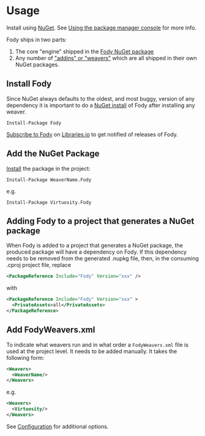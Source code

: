# Usage

Install using [NuGet](https://docs.microsoft.com/en-au/nuget/). See [Using the package manager console](https://docs.microsoft.com/en-au/nuget/tools/package-manager-console) for more info.

Fody ships in two parts:

 1. The core "engine" shipped in the [Fody NuGet package](https://www.nuget.org/packages/Fody/)
 1. Any number of ["addins" or "weavers"](#addins-list) which are all shipped in their own NuGet packages.



## Install Fody

Since NuGet always defaults to the oldest, and most buggy, version of any dependency it is important to do a [NuGet install](https://docs.microsoft.com/en-us/nuget/tools/ps-ref-install-package) of Fody after installing any weaver.

```
Install-Package Fody
```

[Subscribe to Fody](https://libraries.io/nuget/Fody) on [Libraries.io](https://libraries.io) to get notified of releases of Fody.


## Add the NuGet Package

[Install](https://docs.microsoft.com/en-us/nuget/tools/ps-ref-install-package) the package in the project:

```
Install-Package WeaverName.Fody
```

e.g.

```
Install-Package Virtuosity.Fody
```


## Adding Fody to a project that generates a NuGet package

When Fody is added to a project that generates a NuGet package, the produced package will have a dependency on Fody. If this dependency needs to be removed from the generated .nupkg file, then, in the consuming .cproj project file, replace 

```xml
<PackageReference Include="Fody" Version="xxx" />
```

with

```xml
<PackageReference Include="Fody" Version="xxx" >
  <PrivateAssets>all</PrivateAssets>
</PackageReference>
```


## Add FodyWeavers.xml

To indicate what weavers run and in what order a `FodyWeavers.xml` file is used at the project level. It needs to be added manually. It takes the following form:


```xml
<Weavers>
  <WeaverName/>
</Weavers>
```

e.g.

```xml
<Weavers>
  <Virtuosity/>
</Weavers>
```

See [Configuration](configuration.md) for additional options.